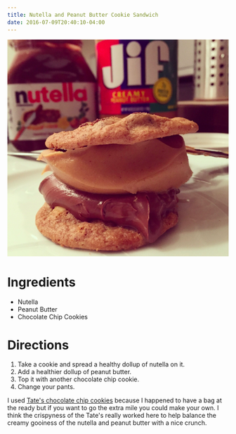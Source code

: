 ```yaml
---
title: Nutella and Peanut Butter Cookie Sandwich
date: 2016-07-09T20:40:10-04:00
---
```


![Nutella and Peanut Butter Cookie Sandwich](/img/nutella-jif-tates.png "Nutella and Peanut Butter Cookie Sandwich")

# Ingredients

* Nutella
* Peanut Butter
* Chocolate Chip Cookies

# Directions

1. Take a cookie and spread a healthy dollup of nutella on it. 
2. Add a healthier dollup of peanut butter. 
3. Top it with another chocolate chip cookie. 
4. Change your pants.

I used [Tate's chocolate chip cookies](https://www.tatesbakeshop.com/cookies/chocolate-chip-cookies.html) because I happened to have a bag at the ready but if you want to go the extra mile you could make your own. I think the crispyness of the Tate's really worked here to help balance the creamy gooiness of the nutella and peanut butter with a nice crunch.

